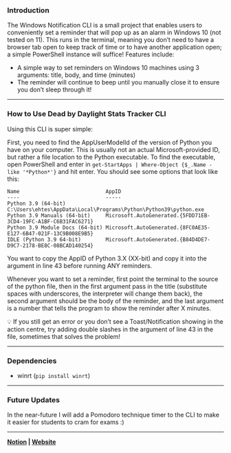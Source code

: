 ### Introduction

The Windows Notification CLI is a small project that enables users to conveniently set a reminder that will pop up as an alarm in Windows 10 (not tested on 11). This runs in the terminal, meaning you don’t need to have a browser tab open to keep track of time or to have another application open; a simple PowerShell instance will suffice! Features include:

- A simple way to set reminders on Windows 10 machines using 3 arguments: title, body, and time (minutes)
- The reminder will continue to beep until you manually close it to ensure you don’t sleep through it!

---

### How to Use Dead by Daylight Stats Tracker CLI

Using this CLI is super simple:

First, you need to find the AppUserModelId of the version of Python you have on your computer. This is usually not an actual Microsoft-provided ID, but rather a file location to the Python executable. To find the executable, open PowerShell and enter in `get-StartApps | Where-Object {$_.Name -like '*Python*'}` and hit enter. You should see some options that look like this:

```
Name                            AppID
----                            -----
Python 3.9 (64-bit)             C:\Users\ehtes\AppData\Local\Programs\Python\Python39\python.exe
Python 3.9 Manuals (64-bit)     Microsoft.AutoGenerated.{5FDD71EB-3CD4-19FC-A1BF-C6B31FAC6271}
Python 3.9 Module Docs (64-bit) Microsoft.AutoGenerated.{8FC0AE35-E127-6B47-021F-13C9B008E9B5}
IDLE (Python 3.9 64-bit)        Microsoft.AutoGenerated.{B84D4DE7-D9C7-2178-BE8C-08BCAD140254}
```

You want to copy the AppID of Python 3.X (XX-bit) and copy it into the argument in line 43 before running ANY reminders.

Whenever you want to set a reminder, first point the terminal to the source of the python file, then in the first argument pass in the title (substitute spaces with underscores, the interpreter will change them back), the second argument should be the body of the reminder, and the last argument is a number that tells the program to show the reminder after X minutes. 

<aside>
💡 If you still get an error or you don’t see a Toast/Notification showing in the action centre, try adding double slashes in the argument of line 43 in the file, sometimes that solves the problem!

</aside>

---

### Dependencies

- winrt (`pip install winrt`)

---

### Future Updates

In the near-future I will add a Pomodoro technique timer to the CLI to make it easier for students to cram for exams :) 

---

**[Notion](https://knowing-letter-85f.notion.site/Windows-Notification-CLI-2373fcfab00143da9a09f307964c8fa7) | [Website](https://ali-ehtesham.carrd.co/)**
